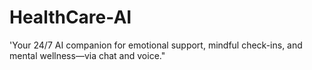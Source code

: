 # HealthCare-AI
'Your 24/7 AI companion for emotional support, mindful check-ins, and mental wellness—via chat and voice."
